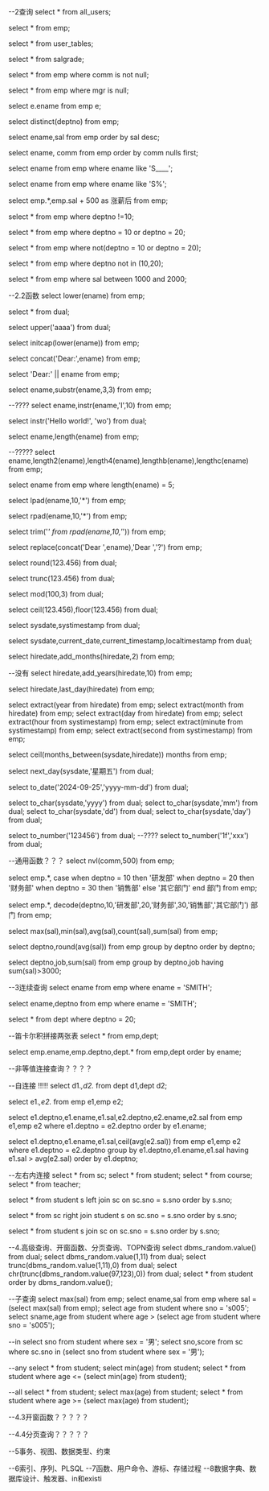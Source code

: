 --2查询
select * from all_users;

select * from emp;

select * from user_tables;

select * from salgrade;

select * from emp where comm is not null;

select * from emp where mgr is null;

select e.ename from emp e;

select distinct(deptno) from emp;

select ename,sal from emp order by sal desc;

select ename, comm from emp order by comm nulls first;

select ename from emp where ename like 'S____';

select ename from emp where ename like 'S%';

select emp.*,emp.sal + 500 as 涨薪后 from emp;

select * from emp where deptno !=10;

select * from emp where deptno = 10 or deptno = 20;

select * from emp where not(deptno = 10 or deptno = 20);

select * from emp where deptno not in (10,20);

select * from emp where sal between 1000 and 2000;

--2.2函数
select lower(ename) from emp;

select * from dual;

select upper('aaaa') from dual;

select initcap(lower(ename)) from emp;

select concat('Dear:',ename) from emp;

select 'Dear:' || ename from emp;

select ename,substr(ename,3,3) from emp;

--????
select ename,instr(ename,'I',10) from emp;

select instr('Hello world!', 'wo') from dual;

select ename,length(ename) from emp;

--?????
select ename,length2(ename),length4(ename),lengthb(ename),lengthc(ename) from emp;

select ename from emp where length(ename) = 5;

select lpad(ename,10,'*') from emp; 

select rpad(ename,10,'*') from emp;

select trim('*' from rpad(ename,10,'*')) from emp;

select replace(concat('Dear ',ename),'Dear ','?') from emp;

select round(123.456) from dual;

select trunc(123.456) from dual;

select mod(100,3) from dual;

select ceil(123.456),floor(123.456) from dual;

select sysdate,systimestamp from dual;

select sysdate,current_date,current_timestamp,localtimestamp from dual;

select hiredate,add_months(hiredate,2) from emp;

--没有
select hiredate,add_years(hiredate,10) from emp;

select hiredate,last_day(hiredate) from emp;

select extract(year from hiredate) from emp;
select extract(month from hiredate) from emp;
select extract(day from hiredate) from emp;
select extract(hour from systimestamp) from emp;
select extract(minute from systimestamp) from emp;
select extract(second from systimestamp) from emp;

select ceil(months_between(sysdate,hiredate)) months from emp;

select next_day(sysdate,'星期五') from dual;

select to_date('2024-09-25','yyyy-mm-dd') from dual;

select to_char(sysdate,'yyyy') from dual;
select to_char(sysdate,'mm') from dual;
select to_char(sysdate,'dd') from dual;
select to_char(sysdate,'day') from dual;

select to_number('123456') from dual;
--????
select to_number('1f','xxx') from dual;

--通用函数？？？
select nvl(comm,500) from emp;

select emp.*,
case when deptno = 10 then '研发部'
     when deptno = 20 then '财务部'
     when deptno = 30 then '销售部'
     else '其它部门'
     end 部门
from emp;

select emp.*,
decode(deptno,10,'研发部',20,'财务部',30,'销售部','其它部门') 部门
from emp;

select max(sal),min(sal),avg(sal),count(sal),sum(sal) from emp;

select deptno,round(avg(sal)) from emp group by deptno order by deptno;

select deptno,job,sum(sal) from emp group by deptno,job having sum(sal)>3000;


--3连续查询
select ename from emp where ename = 'SMITH';

select ename,deptno from emp where ename = 'SMITH';

select * from dept where deptno = 20;

--笛卡尔积拼接两张表
select * from emp,dept;

select emp.ename,emp.deptno,dept.* from emp,dept order by ename;

--非等值连接查询？？？？

--自连接 !!!!!
select d1.*,d2.* from dept d1,dept d2;

select e1.*,e2.* from emp e1,emp e2;

select e1.deptno,e1.ename,e1.sal,e2.deptno,e2.ename,e2.sal from emp e1,emp e2 
where e1.deptno = e2.deptno order by e1.ename;

select e1.deptno,e1.ename,e1.sal,ceil(avg(e2.sal)) from emp e1,emp e2 
where e1.deptno = e2.deptno
group by e1.deptno,e1.ename,e1.sal
having e1.sal > avg(e2.sal)
order by e1.deptno;

--左右内连接
select * from sc;
select * from student;
select * from course;
select * from teacher;

select * from student s left join sc on sc.sno = s.sno order by s.sno;

select * from sc right join student s on sc.sno = s.sno order by s.sno;

select * from student s join sc on sc.sno = s.sno order by s.sno;

--4.高级查询、开窗函数、分页查询、TOPN查询
select dbms_random.value() from dual;
select dbms_random.value(1,11) from dual;
select trunc(dbms_random.value(1,11),0) from dual;
select chr(trunc(dbms_random.value(97,123),0)) from dual;
select * from student order by dbms_random.value();

--子查询
select max(sal) from emp;
select ename,sal from emp where sal = (select max(sal) from emp);
select age from student where sno = 's005';
select sname,age from student where age > (select age from student where sno = 's005');

--in
select sno from student where sex = '男';
select sno,score from sc where sc.sno in (select sno from student where sex = '男');

--any
select * from student;
select min(age) from student;
select * from student where age <= (select min(age) from student);

--all
select * from student;
select max(age) from student;
select * from student where age >= (select max(age) from student);

--4.3开窗函数？？？？？


--4.4分页查询？？？？？


--5事务、视图、数据类型、约束

--6索引、序列、PLSQL
--7函数、用户命令、游标、存储过程
--8数据字典、数据库设计、触发器、in和existi